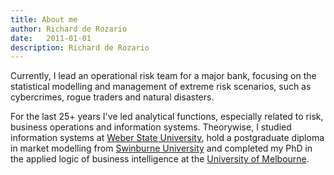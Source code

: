 ```yaml
---
title: About me
author: Richard de Rozario
date:	2011-01-01
description: Richard de Rozario
---
```

Currently, I lead an operational risk team for a major bank, focusing on the statistical modelling and management of extreme risk scenarios, such as cybercrimes, rogue traders and natural disasters.

For the last 25+ years I've led analytical functions, especially related to risk, business operations and information systems. Theorywise, I studied information systems at [Weber State University](http://www.weber.edu/), hold a postgraduate diploma in market modelling from [Swinburne University](http://www.swinburne.edu.au/) and completed my PhD in the applied logic of business intelligence at the [University of Melbourne](http://www.unimelb.edu.au/).